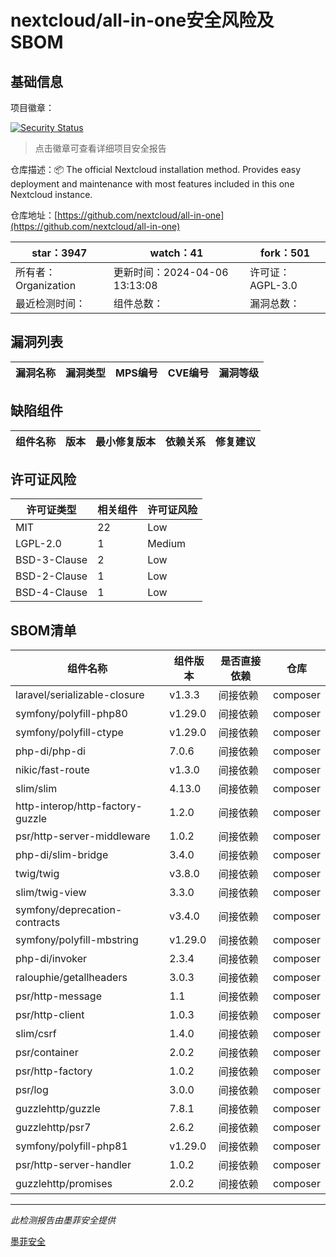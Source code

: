 # nextcloud/all-in-one安全风险及SBOM

## 基础信息

项目徽章：

[![Security Status](https://www.murphysec.com/platform3/v31/badge/1777052055929647104.svg)](https://www.murphysec.com/console/report/1691515638463221760/1777052055929647104)

> 点击徽章可查看详细项目安全报告

仓库描述：📦 The official Nextcloud installation method. Provides easy deployment and maintenance with most features included in this one Nextcloud instance.

仓库地址：[https://github.com/nextcloud/all-in-one](https://github.com/nextcloud/all-in-one)

| star：3947 | watch：41 | fork：501 |
| ----------- | -------------- | ------------ |
| 所有者：Organization | 更新时间：2024-04-06 13:13:08 | 许可证：AGPL-3.0 |
| 最近检测时间： | 组件总数： | 漏洞总数： |




## 漏洞列表

| 漏洞名称 | 漏洞类型 | MPS编号 | CVE编号 | 漏洞等级 |
| ------- | ------ | ------- | ------ | ----- |





## 缺陷组件

| 组件名称 | 版本 | 最小修复版本 | 依赖关系 | 修复建议 |
| -------- | ---- | ------------ | -------- | -------- |





## 许可证风险

| 许可证类型 | 相关组件 | 许可证风险 |
| ---------- | -------- | ---------- |
|MIT|22|Low|
|LGPL-2.0|1|Medium|
|BSD-3-Clause|2|Low|
|BSD-2-Clause|1|Low|
|BSD-4-Clause|1|Low|




## SBOM清单

| 组件名称 | 组件版本 | 是否直接依赖 | 仓库 |
| -------- | -------- | ------------ | ---- |
|laravel/serializable-closure|v1.3.3|间接依赖|composer|
|symfony/polyfill-php80|v1.29.0|间接依赖|composer|
|symfony/polyfill-ctype|v1.29.0|间接依赖|composer|
|php-di/php-di|7.0.6|间接依赖|composer|
|nikic/fast-route|v1.3.0|间接依赖|composer|
|slim/slim|4.13.0|间接依赖|composer|
|http-interop/http-factory-guzzle|1.2.0|间接依赖|composer|
|psr/http-server-middleware|1.0.2|间接依赖|composer|
|php-di/slim-bridge|3.4.0|间接依赖|composer|
|twig/twig|v3.8.0|间接依赖|composer|
|slim/twig-view|3.3.0|间接依赖|composer|
|symfony/deprecation-contracts|v3.4.0|间接依赖|composer|
|symfony/polyfill-mbstring|v1.29.0|间接依赖|composer|
|php-di/invoker|2.3.4|间接依赖|composer|
|ralouphie/getallheaders|3.0.3|间接依赖|composer|
|psr/http-message|1.1|间接依赖|composer|
|psr/http-client|1.0.3|间接依赖|composer|
|slim/csrf|1.4.0|间接依赖|composer|
|psr/container|2.0.2|间接依赖|composer|
|psr/http-factory|1.0.2|间接依赖|composer|
|psr/log|3.0.0|间接依赖|composer|
|guzzlehttp/guzzle|7.8.1|间接依赖|composer|
|guzzlehttp/psr7|2.6.2|间接依赖|composer|
|symfony/polyfill-php81|v1.29.0|间接依赖|composer|
|psr/http-server-handler|1.0.2|间接依赖|composer|
|guzzlehttp/promises|2.0.2|间接依赖|composer|


------

*此检测报告由墨菲安全提供*

[墨菲安全](www.murphysec.com)